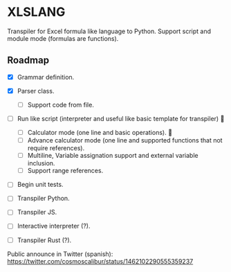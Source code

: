 # XLSLANG


Transpiler for Excel formula like language to Python. Support script and module mode (formulas are functions).


## Roadmap

- [x] Grammar definition.
- [x] Parser class.
  - [ ] Support code from file.
- [ ] Run like script (interpreter and useful like basic template for transpiler) :construction:
  - [ ] Calculator mode (one line and basic operations). :construction:
  - [ ] Advance calculator mode (one line and supported functions that not require references).
  - [ ] Multiline, Variable assignation support and external variable inclusion.
  - [ ] Support range references.
- [ ] Begin unit tests.
- [ ] Transpiler Python.
- [ ] Transpiler JS.
- [ ] Interactive interpreter (?).
- [ ] Transpiler Rust (?).


Public announce in Twitter (spanish): https://twitter.com/cosmoscalibur/status/1462102290555359237